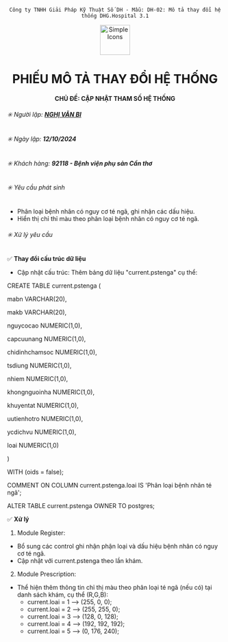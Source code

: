 

<div align="center">

`Công ty TNHH Giải Pháp Kỹ Thuật Số DH - Mẫu: DH-02: Mô tả thay đổi hệ thống DHG.Hospital 3.1`

</div>

<div align="center">
  <img src="https://raw.githubusercontent.com/dh-hos/dhg.hospitalprinter/main/Deploy_Tools/Logo.ico" alt="Simple Icons" width=70>
  <h1>PHIẾU MÔ TẢ THAY ĐỔI HỆ THỐNG</h1>  
</div>
<div align="center">

#### CHỦ ĐỀ: CẬP NHẬT THAM SỐ HỆ THỐNG

</div>

###### :eight_spoked_asterisk: Người lập: [**NGHỊ VĂN BI**](https://github.com/ongtrieuhau)

###### :eight_spoked_asterisk: Ngày lập: **12/10/2024**

###### :eight_spoked_asterisk: Khách hàng: **92118 - Bệnh viện phụ sản Cần thơ**

###### :eight_spoked_asterisk: Yêu cầu phát sinh

- Phân loại bệnh nhân có nguy cơ té ngã, ghi nhận các dấu hiệu.
- Hiển thị chỉ thỉ màu theo phân loại bệnh nhân có nguy cơ té ngã.

###### :eight_spoked_asterisk: Xử lý yêu cầu

:white_check_mark: **Thay đổi cấu trúc dữ liệu**

+ Cập nhật cấu trúc:
Thêm bảng dữ liệu "current.pstenga" cụ thể:

CREATE TABLE current.pstenga (

  mabn VARCHAR(20),
  
  makb VARCHAR(20),
  
  nguycocao NUMERIC(1,0),
  
  capcuunang NUMERIC(1,0),
  
  chidinhchamsoc NUMERIC(1,0),
  
  tsdiung NUMERIC(1,0),
  
  nhiem NUMERIC(1,0),
  
  khongnguoinha NUMERIC(1,0),
  
  khuyentat NUMERIC(1,0),
  
  uutienhotro NUMERIC(1,0),
  
  ycdichvu NUMERIC(1,0),
  
  loai NUMERIC(1,0)
  
) 

WITH (oids = false);


COMMENT ON COLUMN current.pstenga.loai
IS 'Phân loại bệnh nhân té ngã';

ALTER TABLE current.pstenga
  OWNER TO postgres;
  
:white_check_mark: **Xử lý**
1. Module Register:

- Bổ sung các control ghi nhận phận loại và dấu hiệu bệnh nhân có nguy cơ té ngã.
- Cập nhật với current.pstenga theo lần khám.
  
2. Module Prescription:

- Thể hiện thêm thông tin chỉ thị màu theo phân loại té ngã (nếu có) tại danh sách khám, cụ thể (R,G,B):
  + current.loai = 1 -->  (255, 0, 0);
  + current.loai = 2 -->  (255, 255, 0);
  + current.loai = 3 -->  (128, 0, 128);
  + current.loai = 4 -->  (192, 192, 192);
  + current.loai = 5 -->  (0, 176, 240);

  
